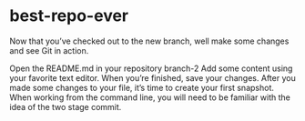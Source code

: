 # best-repo-ever

Now that you’ve checked out to the new branch, well make some changes and see Git in action.

Open the README.md in your repository branch-2
Add some content using your favorite text editor.
When you’re finished, save your changes.
After you made some changes to your file, it’s time to create your first snapshot. When working from the command line, you will need to be familiar with the idea of the two stage commit.